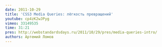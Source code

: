 ```yaml
---
date: 2011-10-29
title: 'CSS3 Media Queries: лёгкость превращений'
youtube: cp4zK2wJPyg
vimeo: 33149535
time: 31:21
pres: http://webstandardsdays.ru/2011/10/29/pres/media-queries-intro/
authors: Артемий Ломов
---
```

